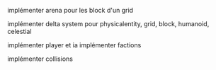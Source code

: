 

implémenter arena pour les block d'un grid

implémenter delta system pour physicalentity, grid, block, humanoid, celestial


implémenter player et ia 
implémenter factions


implémenter collisions